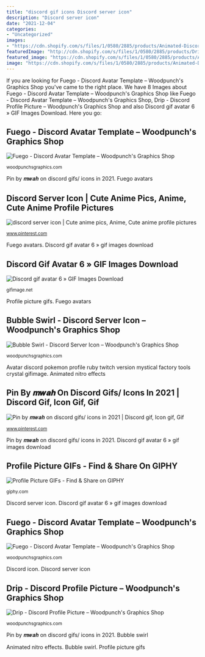 ```yaml
---
title: "discord gif icons Discord server icon"
description: "Discord server icon"
date: "2021-12-04"
categories:
- "Uncategorized"
images:
- "https://cdn.shopify.com/s/files/1/0580/2885/products/Animated-Discord-Icon-Blue_1200x1200.gif?v=1575418870"
featuredImage: "http://cdn.shopify.com/s/files/1/0580/2885/products/Drip-Discord-Animated-Avatar-Blue_1200x1200.gif?v=1575419385"
featured_image: "https://cdn.shopify.com/s/files/1/0580/2885/products/Animated-Discord-Icon-Blue_1200x1200.gif?v=1575418870"
image: "https://cdn.shopify.com/s/files/1/0580/2885/products/Animated-Discord-Icon-Blue_1200x1200.gif?v=1575418870"
---
```


If you are looking for Fuego - Discord Avatar Template – Woodpunch&#039;s Graphics Shop you've came to the right place. We have 8 Images about Fuego - Discord Avatar Template – Woodpunch&#039;s Graphics Shop like Fuego - Discord Avatar Template – Woodpunch&#039;s Graphics Shop, Drip - Discord Profile Picture – Woodpunch&#039;s Graphics Shop and also Discord gif avatar 6 » GIF Images Download. Here you go:

## Fuego - Discord Avatar Template – Woodpunch&#039;s Graphics Shop

![Fuego - Discord Avatar Template – Woodpunch&#039;s Graphics Shop](https://cdn.shopify.com/s/files/1/0580/2885/products/Animated-Discord-Icon-Blue_1200x1200.gif?v=1575418870 "Avatar discord pokemon profile ruby twitch version mystical factory tools crystal gifimage")

<small>woodpunchsgraphics.com</small>

Pin by 𝒎𝒘𝒂𝒉 on discord gifs/ icons in 2021. Fuego avatars

## Discord Server Icon | Cute Anime Pics, Anime, Cute Anime Profile Pictures

![discord server icon | Cute anime pics, Anime, Cute anime profile pictures](https://i.pinimg.com/736x/c1/70/db/c170db6aed5bdaace2eefefb888b262c.jpg "Discord server icon")

<small>www.pinterest.com</small>

Fuego avatars. Discord gif avatar 6 » gif images download

## Discord Gif Avatar 6 » GIF Images Download

![Discord gif avatar 6 » GIF Images Download](http://gifimage.net/wp-content/uploads/2017/07/discord-gif-avatar-6.gif "Pin by 𝒎𝒘𝒂𝒉 on discord gifs/ icons in 2021")

<small>gifimage.net</small>

Profile picture gifs. Fuego avatars

## Bubble Swirl - Discord Server Icon – Woodpunch&#039;s Graphics Shop

![Bubble Swirl - Discord Server Icon – Woodpunch&#039;s Graphics Shop](http://cdn.shopify.com/s/files/1/0580/2885/products/Animated-Discord-Profile-Picture-Pink_1200x1200.gif?v=1575418763 "Discord icon")

<small>woodpunchsgraphics.com</small>

Avatar discord pokemon profile ruby twitch version mystical factory tools crystal gifimage. Animated nitro effects

## Pin By 𝒎𝒘𝒂𝒉 On Discord Gifs/ Icons In 2021 | Discord Gif, Icon Gif, Gif

![Pin by 𝒎𝒘𝒂𝒉 on discord gifs/ icons in 2021 | Discord gif, Icon gif, Gif](https://i.pinimg.com/736x/c2/ee/35/c2ee352e81327eb3623a3f2c5e0de1e1.jpg "Discord server icon")

<small>www.pinterest.com</small>

Pin by 𝒎𝒘𝒂𝒉 on discord gifs/ icons in 2021. Discord gif avatar 6 » gif images download

## Profile Picture GIFs - Find &amp; Share On GIPHY

![Profile Picture GIFs - Find &amp; Share on GIPHY](https://media.giphy.com/media/3oriO6yTZKmTqUI9tS/giphy.gif "Discord server icon")

<small>giphy.com</small>

Discord server icon. Discord gif avatar 6 » gif images download

## Fuego - Discord Avatar Template – Woodpunch&#039;s Graphics Shop

![Fuego - Discord Avatar Template – Woodpunch&#039;s Graphics Shop](https://cdn.shopify.com/s/files/1/0580/2885/products/Fuego-Discord-Server-Icon-2_grande.gif?v=1575418910 "Fuego avatars")

<small>woodpunchsgraphics.com</small>

Discord icon. Discord server icon

## Drip - Discord Profile Picture – Woodpunch&#039;s Graphics Shop

![Drip - Discord Profile Picture – Woodpunch&#039;s Graphics Shop](http://cdn.shopify.com/s/files/1/0580/2885/products/Drip-Discord-Animated-Avatar-Blue_1200x1200.gif?v=1575419385 "Bubble swirl")

<small>woodpunchsgraphics.com</small>

Pin by 𝒎𝒘𝒂𝒉 on discord gifs/ icons in 2021. Bubble swirl

Animated nitro effects. Bubble swirl. Profile picture gifs
